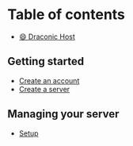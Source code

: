 # Table of contents

* [😄 Draconic Host](README.md)

## Getting started

* [Create an account](getting-started/create-an-account.md)
* [Create a server](getting-started/create-account.md)

## Managing your server

* [Setup](managing-your-server/setup.md)
